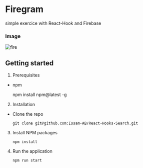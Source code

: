 # Firegram
simple exercice with React-Hook and Firebase 

### Image 

![fire](https://user-images.githubusercontent.com/63882261/89708332-2cd4e080-d96e-11ea-89ec-149f68f769b4.gif)

## Getting started 
1.  Prerequisites

- npm

    npm install npm@latest -g

2. Installation

- Clone the repo

      git clone git@github.com:Issam-AB/React-Hooks-Search.git

3. Install NPM packages

       npm install

4. Run the application

       npm run start
